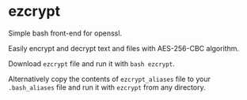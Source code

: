 # ezcrypt
Simple bash front-end for openssl.

Easily encrypt and decrypt text and files with AES-256-CBC algorithm.

Download ```ezcrypt``` file and run it with ```bash ezcrypt```.

Alternatively copy the contents of ```ezcrypt_aliases``` file to your ```.bash_aliases``` file and run it with ```ezcrypt``` from any directory.
